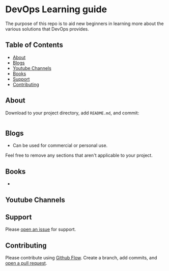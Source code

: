 # DevOps Learning guide

The purpose of this repo is to aid new beginners in learning more about the various solutions that DevOps provides.
## Table of Contents

- [About](#About)
- [Blogs](#Blogs)
- [Youtube Channels](#YoutubeChannels)
- [Books](#Books)
- [Support](#support)
- [Contributing](#contributing)

## About

Download to your project directory, add `README.md`, and commit:

```sh

```

## Blogs

- Can be used for commercial or personal use. 

Feel free to remove any sections that aren't applicable to your project.

## Books

- 

## Youtube Channels


## Support

Please [open an issue](https://github.com/fraction/readme-boilerplate/issues/new) for support.

## Contributing

Please contribute using [Github Flow](https://guides.github.com/introduction/flow/). Create a branch, add commits, and [open a pull request](https://github.com/fraction/readme-boilerplate/compare/).
